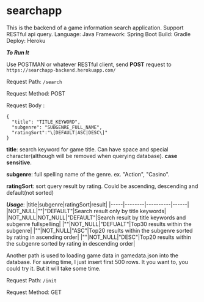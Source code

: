 # searchapp

This is the backend of a game information search application. Support RESTful api query.
Language: Java  Framework: Spring Boot  Build: Gradle Deploy: Heroku

***To Run It***



Use POSTMAN or whatever RESTful client, send **POST** request to `https://searchapp-backend.herokuapp.com/`

Request Path: ` /search ` 

Request Method: POST

Request Body :

```
{
  "title": "TITLE_KEYWORD",
  "subgenre": "SUBGENRE_FULL_NAME",
  "ratingSort":"\[DEFAULT|ASC|DESC\]"
}
```

**title**: search keyword for game title. Can have space and special character(although will be removed when querying database). **case sensitive**.

**subgenre**: full spelling name of the genre. ex. "Action", "Casino".

**ratingSort**: sort query result by rating. Could be ascending, descending and default(not sorted)

***Usage***: 
|title|subgenre|ratingSort|result|
|-----|--------|----------|------|
|NOT_NULL|""|"DEFAULT"|Search result only by title keywords|
|NOT_NULL|NOT_NULL|"DEFAULT"|Search result by title keywords and subgenre fullspelling|
|""|NOT_NULL|"DEFUALT"|Top30 results within the subgenre|
|""|NOT_NULL|"ASC"|Top20 results within the subgenre sorted by rating in ascending order|
|""|NOT_NULL|"DESC"|Top20 results within the subgenre sorted by rating in descending order|


Another path is used to loading game data in gamedata.json into the database. For saving time, I just insert first 500 rows. It you want to, you could try it. But it will take some time.

Request Path: ` /init ` 

Request Method: GET


